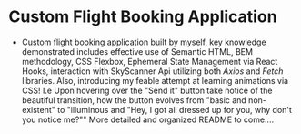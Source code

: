 # Custom Flight Booking Application

- Custom flight booking application built by myself, key knowledge demonstrated includes effective use of Semantic HTML, BEM methodology, CSS Flexbox, Ephemeral State Management via React Hooks, interaction with SkyScanner Api utilizing both *Axios* and *Fetch* libraries. Also, introducing my feable attempt at learning animations via CSS! I.e Upon hovering over the "Send it" button take notice of the beautiful transition, how the button evolves from "basic and non-existent" to "illuminous and "Hey, I got all dressed up for you, why don't you notice me?"" More detailed and organized README to come....
